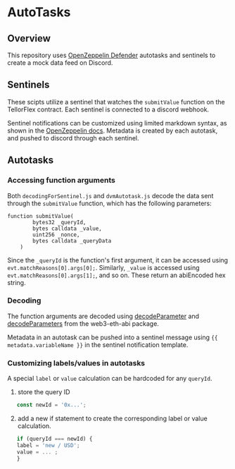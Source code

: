 # AutoTasks 

## Overview 
This repository uses [OpenZeppelin Defender](https://defender.openzeppelin.com) autotasks and sentinels to create a mock data feed on Discord.



## Sentinels

These scipts utilize a sentinel that watches the ```submitValue``` function on the TellorFlex contract. Each sentinel is connected to a discord webhook. 

Sentinel notifications can be customized using limited markdown syntax, as shown in the [OpenZeppelin docs](https://docs.openzeppelin.com/defender/sentinel#customizing-notification-messages). Metadata is created by each autotask, and pushed to discord through each sentinel.

## Autotasks

### Accessing function arguments

Both ```decodingForSentinel.js``` and ```dvmAutotask.js``` decode the data sent through the ```submitValue``` function, which has the following parameters:
```    
function submitValue(
        bytes32 _queryId,
        bytes calldata _value,
        uint256 _nonce,
        bytes calldata _queryData
    )
```
Since the ```_queryId``` is the function's first argument, it can be accessed using ``` evt.matchReasons[0].args[0]; ```.
Similarly, ``` _value ``` is accessed using ``` evt.matchReasons[0].args[1]; ```, and so on. These return an abiEncoded hex string.

### Decoding
The function arguments are decoded using [decodeParameter](https://docs.web3js.org/api/web3-eth-abi/function/decodeParameter) and [decodeParameters](https://docs.web3js.org/api/web3-eth-abi/function/decodeParameters) from the web3-eth-abi package. 

Metadata in an autotask can be pushed into a sentinel message using `{{ metadata.variableName }}` in the sentinel notification template.


### Customizing labels/values in autotasks
A special ```label``` or  ```value``` calculation can be hardcoded for any ```queryId```. 
  
  1. store the query ID 
  
  ```javascript 
     const newId = '0x...';
  ```
  
  2. add a new if statement to create the corresponding label or value calculation.
  
  ```javascript
     if (queryId === newId) {
     label = 'new / USD';
     value = ... ;
     }
  ```
  


